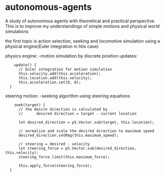 # autonomous-agents
A study of autonomous agents with theoretical and practical perspective. This is to improve my understandings of simple motions and physical world simulations

the first topic is action selection, seeking and locomotive simulation using a physical engine(Euler integration in htis case)

physics engine:
  -motion simulation by discrete position updates:
  
  ```
      update() {
        // Euler integration for motion simulation
        this.velocity.add(this.acceleration);
        this.location.add(this.velocity);
        this.acceleration.set(0, 0);
    }
  ```
 
 steering motion:
  -seeking algorithm using steering equations
  
  ```
      seek(target) {
        // the desire direction is calculated by
        //      desired direction = target - current location

        let desired_direction = p5.Vector.sub(target, this.location);

        // normalize and scale the desired direction to maximum speed
        desired_direction.setMag(this.maximum_speed);

        // steering = desired - velocity
        let steering_force = p5.Vector.sub(desired_direction, this.velocity);
        steering_force.limit(this.maximum_force);

        this.apply_force(steering_force);
    }
  ```
 
  
